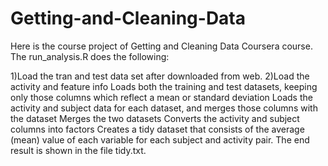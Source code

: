# Getting-and-Cleaning-Data

Here is the course project of Getting and Cleaning Data Coursera course. The run_analysis.R does the following:

1)Load the tran and test data set after downloaded from web.
2)Load the activity and feature info
Loads both the training and test datasets, keeping only those columns which reflect a mean or standard deviation
Loads the activity and subject data for each dataset, and merges those columns with the dataset
Merges the two datasets
Converts the activity and subject columns into factors
Creates a tidy dataset that consists of the average (mean) value of each variable for each subject and activity pair.
The end result is shown in the file tidy.txt.

